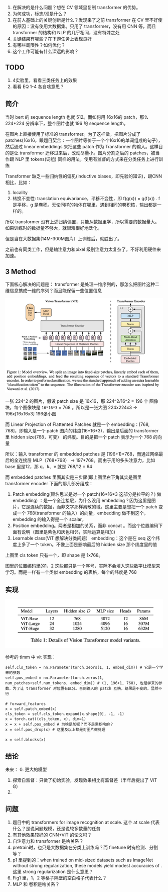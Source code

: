 1. 在解决的是什么问题？想在 CV 领域里复制 transformer 的优势。
2. 为何成功，标志/准是什么？
3. 在前人基础上的关键创新是什么？发现来了之前 transformer 在 CV 里不好使的原因：没有使用大数据集。只用了 transformer，没有用 CNN 等，而且 transformer 的结构和 NLP 的几乎相同，没有特殊之处
4. 关键结果有哪些？在下游任务上表现良好
5. 有哪些局限性？如何优化？
6. 这个工作可能有什么深远的影响？

## TODO
1. 4实验里，看看三类任务上的效果
2. 看看 EQ 1-4 各自啥意思？

## 简介
当时 bert 的 sequence length 也就 512。而如何用 16x16的 patch，那么 224*224 分辨率下，整个图片也就 196 的 sequence length。

在图片上直接使用了标准的 transformer。为了这样做，把图片分成了 patches(16x16，跟题目契合：一个图片等价于一个个16x16的单词组成的句子），然后通过 linear embeddings 来把这些 patch 作为 Transformer 的输入。这样目的是让 transformer 迁移过来后，改动尽量小。图片分割之后的 patches，被当作跟 NLP 里 tokens(词组) 同样的用法。使用有监督的方式来在分类任务上进行训练

Transformer 缺乏一些归纳性的偏见(inductive biases，即先验的知识)，跟CNN相比，比如：

1. locality
2. 转换不变性: translation equivariance，平移不变性，即 f(g(x)) = g(f(x)) . f 是平移，g 是卷积。无论同样的物体在哪里，遇到相同的卷积核，输出都是一样的。

所以 transformer 没有上述归纳偏置，只能从数据里学，所以需要的数据量大。如果训练时的数据量不够大，就很难很好地泛化。

但是当在大数据集(14M-300M图片）上训练后，就胜出了。

之前也有同类工作，但是轴注意力和pixel 级别注意力太复杂了，不好利用硬件来加速。

## 3 Method
下面核心解决的问题是： transformer 是处理一维序列的，那怎么把图片这种二维信息搞成一维的序列？而且能保留一些位置信息

![](imgs/vit.png)

一张 224^2 的图片，假设 patch size 是 16x16，那 224^2/16^2 = 196 个 图像块，每个图像块是 `16*16*3` = 768 。所以是一张大图 224x224x3 -> 196x[16x16x3] 196张小图

而 Linear Projection of Flattented Patches 就是一个 embedding：[768, 768]，即输入是一个 patch 图片的纬度(16\*16\*3)，输出是后面的 transformer 里 hidden size(768，可变） 的纬度。目的是把一个 patch 表示为一个 768 的向量

所以：输入 transformer 的 embedded patches 是 (196+1)\*768，而通过网络最后的全连接层 MLP（768\*768） -> 197*768。而由于用的多头注意力，比如 base 里是12，那 q、k、v 就是 768/12 = 64 

而 embedded patches 里面其实是三步骤(即上图里右下角其实是图里 transformer encoder 下面的那几部分组成：
1. Patch embedding(顾名思义是对一个 patch(16\*16\*3 这部分是拉平的？) 做 embedding) ：是一个全连接层，为什么没用 embedding？因为这里是图片，它是连续的数据，而非文字那样离散的域。这里主要是想把一个 patch 变成一个 768(transformer 的输入）的向量，embedding 做不到这个，embedding 的输入得是一个 scalar，
2. Position embedding。两者是相加的关系，而非 concat 。而这个位置编码下面有说明（图里是紫色和灰色相邻，实际运算是相加)
3. Learnable class(ViT 想解决分类问题） embedding：这个是在 seq 这个纬度上多了一个 token。不像上面是影响最后的 hidden size 那个纬度里的值

上图里 cls token 只有一个，即 shape 是 1x768。

图里的位置编码里的1，2 这些都只是一个序号，实际不会填入这些数字让模型来学习。而是一样有一个类似 embedding 的表格，每个的纬度是 768
## 实现

![](imgs/vit-params.png)

参考的 timm 中 vit 实现：

```
self.cls_token = nn.Parameter(torch.zeors(1, 1, embed_dim)) # 它是一个学来的参数
self.pos_embed = nn.Parameter(torch.zeros(1, num_patches+self.num_tokens, embed_dim)) # (1, 196+1, 768), 也是学来的参数，为了让 transformer 对位置有区分。否则输入的 patch 互换，结果是不变的，显然不行

# forward_features
x = self.patch_embed(x)
cls_token = self.cls_token.expand(x.shape[0], -1, -1) 
x = torch.cat((cls_token, x), dim=1)
x = x + self.pos_embed # 为啥是加呢？而不是乘积啥的？
x = self.pos_drop(x) # 这里及以上都是对图片做处理

x = self.blocks(x)
```

## 结论
未来：
0. 更大的模型
1. 探索自监督：只做了初始实验，发现效果相比有监督差（半年后提出了 ViT G）
2. 
## 问题
1. 题目中的 transformers for image recognition at scale. 这个 at scale 代表什么？是说问题规模，还是说较多数量的任务
2. 有其他效果较好的 CNN+ViT 的论文吗？
3. 自注意力和 transformer 是啥关系？
4. pretrain时，也只是大数据集在分类上训练吗？而 finetune 时有检测、分割等？
5. p1 里提到的：when trained on mid-sized datasets such as ImageNet without strong regularization, these models yield modest accuracies of . 这里 strong regularization 是什么意思？
6. Fig1 里，1，2 等格子隔壁的空白格子代表什么？
7. MLP 和 卷积是啥关系？

